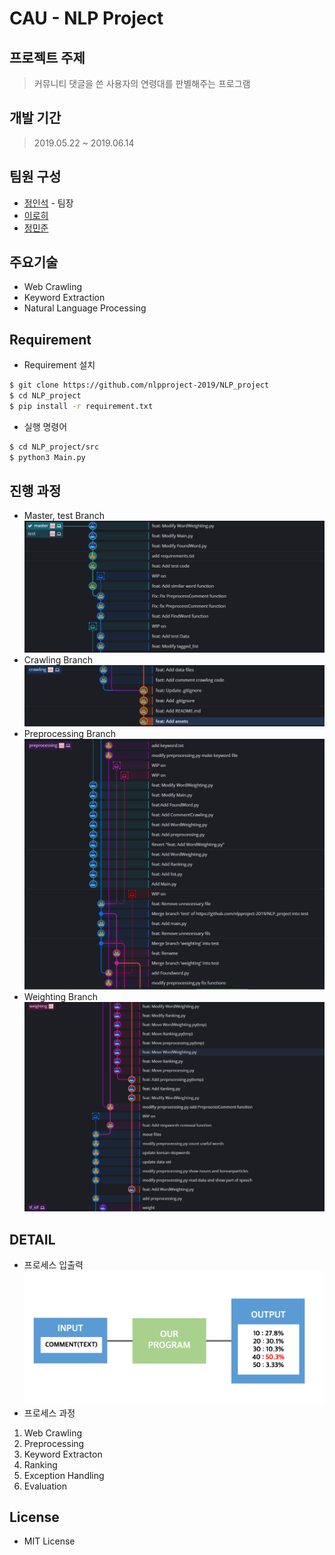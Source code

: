 # CAU - NLP Project

## 프로젝트 주제

> 커뮤니티 댓글을 쓴 사용자의 연령대를 판별해주는 프로그램

## 개발 기간

> 2019.05.22 ~ 2019.06.14

## 팀원 구성

- [정인석](https://github.com/comisputer) - 팀장
- [이로히](https://github.com/rohi404)
- [정민준](https://github.com/minjoong507)

## 주요기술

- Web Crawling
- Keyword Extraction
- Natural Language Processing

## Requirement

- Requirement 설치
```bash
$ git clone https://github.com/nlpproject-2019/NLP_project
$ cd NLP_project
$ pip install -r requirement.txt
```
- 실행 명령어
```bash
$ cd NLP_project/src
$ python3 Main.py
```

## 진행 과정

- Master, test Branch
![](./assets/master-test.png)
- Crawling Branch
![](./assets/crawling.png)
- Preprocessing Branch
![](./assets/preprocessing.png)
- Weighting Branch
![](./assets/weighting.png)

## DETAIL

- 프로세스 입출력
![](./assets/project.png)
- 프로세스 과정
1. Web Crawling
2. Preprocessing
3. Keyword Extracton
4. Ranking
5. Exception Handling
6. Evaluation

## License
- MIT License
